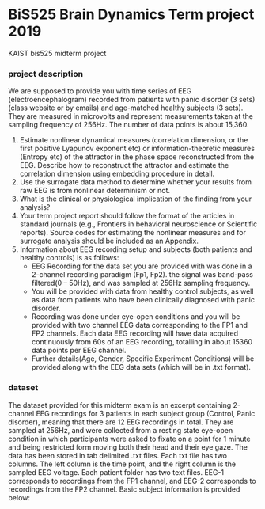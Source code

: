 # BiS525 Brain Dynamics Term project 2019
KAIST bis525 midterm project

### project description
We are supposed to provide you with time series of EEG (electroencephalogram) recorded from patients with
panic disorder (3 sets) (class website or by emails) and age-matched healthy subjects (3 sets). They are
measured in microvolts and represent measurements taken at the sampling frequency of 256Hz. The number
of data points is about 15,360.
1. Estimate nonlinear dynamical measures (correlation dimension, or the first positive Lyapunov exponent etc)
or information-theoretic measures (Entropy etc) of the attractor in the phase space reconstructed from the
EEG. Describe how to reconstruct the attractor and estimate the correlation dimension using embedding
procedure in detail.
2. Use the surrogate data method to determine whether your results from raw EEG is from nonlinear
determinism or not.
3. What is the clinical or physiological implication of the finding from your analysis?
4. Your term project report should follow the format of the articles in standard journals (e.g., Frontiers in
behavioral neuroscience or Scientific reports). Source codes for estimating the nonlinear measures and for
surrogate analysis should be included as an Appendix.
5. Information about EEG recording setup and subjects (both patients and healthy controls) is as follows:
   - EEG Recording for the data set you are provided with was done in a 2-channel recording paradigm (Fp1, Fp2).
the signal was band-pass filtered(0 – 50Hz), and was sampled at 256Hz sampling frequency.
   - You will be provided with data from healthy control subjects, as well as data from patients who have been
clinically diagnosed with panic disorder.
   - Recording was done under eye-open conditions and you will be provided with two channel EEG data
corresponding to the FP1 and FP2 channels. Each data EEG recording will have data acquired continuously
from 60s of an EEG recording, totalling in about 15360 data points per EEG channel.
   - Further details(Age, Gender, Specific Experiment Conditions) will be provided along with the EEG data sets
(which will be in .txt format).

### dataset 
The dataset provided for this midterm exam is an excerpt containing 2-channel EEG recordings for 3
patients in each subject group (Control, Panic disorder), meaning that there are 12 EEG recordings in
total.
They are sampled at 256Hz, and were collected from a resting state eye-open condition in which
participants were asked to fixate on a point for 1 minute and being restricted form moving both their
head and their eye gaze.
The data has been stored in tab delimited .txt files. Each txt file has two columns. The left column is the
time point, and the right column is the sampled EEG voltage.
Each patient folder has two text files. EEG-1 corresponds to recordings from the FP1 channel, and EEG-2
corresponds to recordings from the FP2 channel.
Basic subject information is provided below:
